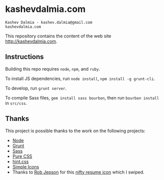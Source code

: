 # kashevdalmia.com

    Kashev Dalmia - kashev.dalmia@gmail.com
    kashevdalmia.com

This repository contains the content of the web site http://kashevdalmia.com.

## Instructions
Building this repo requires `node`, `npm`, and `ruby`.

To install JS dependencies, run `node install`, `npm install -g grunt-cli`.

To develop, run `grunt server`.

To compile Sass files, `gem install sass bourbon`, then run `bourbon install` in `src/css`.

## Thanks
This project is possible thanks to the work on the following projects:

- [Node](http://nodejs.org/)
- [Grunt](http://gruntjs.com/)
- [Sass](http://sass-lang.com/)
- [Pure CSS](http://purecss.io/)
- [hint.css](http://kushagragour.in/lab/hint/)
- [Simple Icons](http://simpleicons.org/)
- Thanks to [Rob Jepson](http://robjepson.wordpress.com/) for this [nifty resume icon](http://robjepson.wordpress.com/2013/04/16/resume-icon/) which I swiped.
